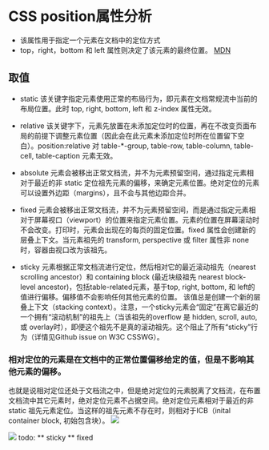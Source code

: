 # CSS position属性分析
 - 该属性用于指定一个元素在文档中的定位方式
 - top，right，bottom 和 left 属性则决定了该元素的最终位置。
[MDN](https://developer.mozilla.org/zh-CN/docs/Web/CSS/position)
##   取值 

- static  该关键字指定元素使用正常的布局行为，即元素在文档常规流中当前的布局位置。此时 top, right, bottom, left 和 z-index 属性无效。
- relative 该关键字下，元素先放置在未添加定位时的位置，再在不改变页面布局的前提下调整元素位置（因此会在此元素未添加定位时所在位置留下空白）。position:relative 对 table-*-group, table-row, table-column, table-cell, table-caption 元素无效。
- absolute 元素会被移出正常文档流，并不为元素预留空间，通过指定元素相对于最近的非 static 定位祖先元素的偏移，来确定元素位置。绝对定位的元素可以设置外边距（margins），且不会与其他边距合并。
- fixed  元素会被移出正常文档流，并不为元素预留空间，而是通过指定元素相对于屏幕视口（viewport）的位置来指定元素位置。元素的位置在屏幕滚动时不会改变。打印时，元素会出现在的每页的固定位置。fixed 属性会创建新的层叠上下文。当元素祖先的 transform, perspective 或 filter 属性非 none 时，容器由视口改为该祖先。

- sticky 元素根据正常文档流进行定位，然后相对它的最近滚动祖先（nearest scrolling ancestor）和 containing block (最近块级祖先 nearest block-level ancestor)，包括table-related元素，基于top, right, bottom, 和 left的值进行偏移。偏移值不会影响任何其他元素的位置。
    该值总是创建一个新的层叠上下文（stacking context）。注意，一个sticky元素会“固定”在离它最近的一个拥有“滚动机制”的祖先上（当该祖先的overflow 是 hidden, scroll, auto, 或 overlay时），即便这个祖先不是真的滚动祖先。这个阻止了所有“sticky”行为（详情见Github issue on W3C CSSWG）。 
###     相对定位的元素是在文档中的正常位置偏移给定的值，但是不影响其他元素的偏移。
也就是说相对定位还处于文档流之中，但是绝对定位的元素脱离了文档流，在布置文档流中其它元素时，绝对定位元素不占据空间。绝对定位元素相对于最近的非 static 祖先元素定位。当这样的祖先元素不存在时，则相对于ICB（inital container block, 初始包含块）。
![](/i/Screen%20Shot%202020-03-13%20at%2010.35.27%20PM.png)

![](/i/Screen%20Shot%202020-03-13%20at%2010.35.18%20PM.png)
todo:
** sticky
** fixed